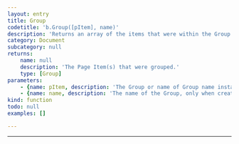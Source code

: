 ```yaml
---
layout: entry
title: Group
codetitle: 'b.Group([pItem], name)'
description: 'Returns an array of the items that were within the Group before b.ungroup() was called'
category: Document
subcategory: null
returns:
    name: null
    description: 'The Page Item(s) that were grouped.'
    type: [Group]
parameters:
    - {name: pItem, description: 'The Group or name of Group name instance.', optional: true, type: [null]}
    - {name: name, description: 'The name of the Group, only when creating a Group from Page Item(s).', optional: false, type: [String]}
kind: function
todo: null
examples: []

---
```

---
